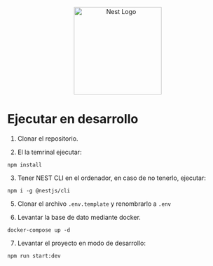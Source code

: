 <p align="center">
  <a href="http://nestjs.com/" target="blank"><img src="https://nestjs.com/img/logo-small.svg" width="200" alt="Nest Logo" /></a>
</p>

# Ejecutar en desarrollo

1. Clonar el repositorio.

2. El la temrinal ejecutar:

```
npm install
```

3. Tener NEST CLI en el ordenador, en caso de no tenerlo, ejecutar:

```
npm i -g @nestjs/cli
```

5. Clonar el archivo ```.env.template``` y renombrarlo a ```.env```

6. Levantar la base de dato mediante docker.
```
docker-compose up -d
```

7. Levantar el proyecto en modo de desarrollo:
```
npm run start:dev
```
